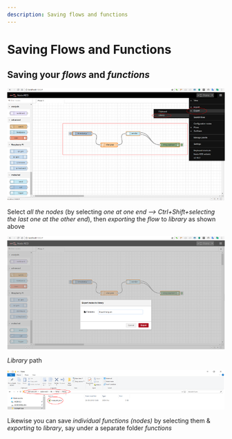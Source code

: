 ```yaml
---
description: Saving flows and functions
---
```


# Saving Flows and Functions

## Saving your _flows_ and _functions_

![](.gitbook/assets/nr_flow_save1.png)

Select _all the nodes_ \(by selecting _one at one end --&gt; Ctrl+Shift+selecting the last one at the other end_\), then _exporting_ the _flow_ to _library_ as shown above

![](.gitbook/assets/nr_flow_save2.png)

_Library_ path

![](.gitbook/assets/nr_flow_save3.png)



Likewise you can save _individual functions \(nodes\)_ by selecting them & _exporting_ to _library_, say under a separate folder _functions_

